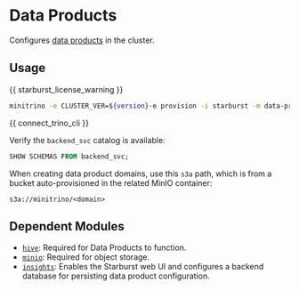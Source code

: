 # Data Products

Configures [data products](https://docs.starburst.io/latest/data-products.html)
in the cluster.

## Usage

{{ starburst_license_warning }}

```sh
minitrino -e CLUSTER_VER=${version}-e provision -i starburst -m data-products
```

{{ connect_trino_cli }}

Verify the `backend_svc` catalog is available:

```sql
SHOW SCHEMAS FROM backend_svc;
```

When creating data product domains, use this `s3a` path, which is from a bucket
auto-provisioned in the related MinIO container:

```text
s3a://minitrino/<domain>
```

## Dependent Modules

- [`hive`](../catalog/hive.md#hive-catalog): Required for Data Products to
  function.
- [`minio`](./minio.md#minio): Required for object storage.
- [`insights`](./insights.md#insights): Enables the Starburst web UI and
  configures a backend database for persisting data product configuration.
